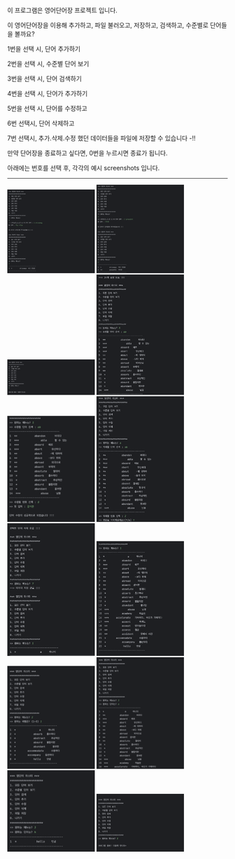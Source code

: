 이 프로그램은 영어단어장 프로젝트 입니다. 

이 영어단어장을 이용해 추가하고, 파일 불러오고, 저장하고, 검색하고, 수준별로 단어들을 볼까요?



1번을 선택 시, 단어 추가하기

2번을 선택 시, 수준별 단어 보기

3번을 선택 시, 단어 검색하기

4번을 선택 시, 단어가 추가하기

5번을 선택 시, 단어를 수정하고

6번 선택시, 단어 삭제하고

7번 선택시, 추가.삭제.수정 했던 데이터들을 파일에 저장할 수 있습니다 -!!

만약 단어장을 종료하고 싶다면, 0번을 누르시면 종료가 됩니다.



아래에는 번호를 선택 후, 각각의 예시 screenshots 입니다. 

----------------------------------------------------------
<img width = "200" src="https://github.com/hzlloni/javaCRUD/blob/master/Screenshots/screenshot1.png?raw=true">
<img width = "200" src="https://github.com/hzlloni/javaCRUD/blob/master/Screenshots/screenshot2.png?raw=true">
<img width = "200" src="https://github.com/hzlloni/javaCRUD/blob/master/Screenshots/screenshot3.png?raw=true">
<img width = "200" src="https://github.com/hzlloni/javaCRUD/blob/master/Screenshots/screenshot4.png?raw=true">
<img width = "200" src="https://github.com/hzlloni/javaCRUD/blob/master/Screenshots/screenshot5.png?raw=true">
<img width = "200" src="https://github.com/hzlloni/javaCRUD/blob/master/Screenshots/screenshot6.png?raw=true">
<img width = "200" src="https://github.com/hzlloni/javaCRUD/blob/master/Screenshots/screenshot7.png?raw=true">
<img width = "200" src="https://github.com/hzlloni/javaCRUD/blob/master/Screenshots/screenshot8.png?raw=true">
<img width = "200" src="https://github.com/hzlloni/javaCRUD/blob/master/Screenshots/screenshot9.png?raw=true">
<img width = "200" src="https://github.com/hzlloni/javaCRUD/blob/master/Screenshots/screenshot10.png?raw=true">
<img width = "200" src="https://github.com/hzlloni/javaCRUD/blob/master/Screenshots/screenshot11.png?raw=true">
<img width = "200" src="https://github.com/hzlloni/javaCRUD/blob/master/Screenshots/screenshot12.png?raw=true">
